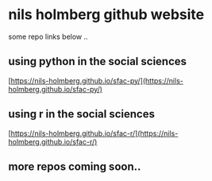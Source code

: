 # nils holmberg github website

some repo links below ..

## using python in the social sciences

[https://nils-holmberg.github.io/sfac-py/](https://nils-holmberg.github.io/sfac-py/)

## using r in the social sciences

[https://nils-holmberg.github.io/sfac-r/](https://nils-holmberg.github.io/sfac-r/)

## more repos coming soon..


